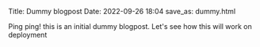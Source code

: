 Title: Dummy blogpost
Date: 2022-09-26 18:04
save_as: dummy.html

Ping ping! this is an initial dummy blogpost. Let's see how this will work on deployment